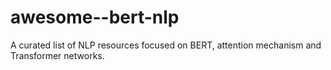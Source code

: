 # awesome--bert-nlp
A curated list of NLP resources focused on BERT, attention mechanism and Transformer networks.
